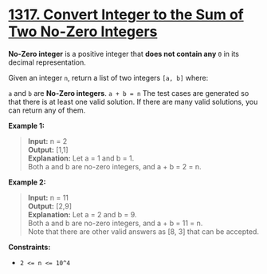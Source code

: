 # **[1317. Convert Integer to the Sum of Two No-Zero Integers](https://leetcode.com/problems/convert-integer-to-the-sum-of-two-no-zero-integers/description/)**

**No-Zero integer** is a positive integer that **does not contain any** ``0`` in its decimal representation.

Given an integer ``n``, return a list of two integers ``[a, b]`` where:

``a`` and ``b`` are **No-Zero integers**.
``a + b = n``
The test cases are generated so that there is at least one valid solution. If there are many valid solutions, you can return any of them.

**Example 1:**

> **Input:** n = 2  
> **Output:** [1,1]  
> **Explanation:** Let a = 1 and b = 1.  
> Both a and b are no-zero integers, and a + b = 2 = n.

**Example 2:**

> **Input:** n = 11  
> **Output:** [2,9]  
> **Explanation:** Let a = 2 and b = 9.  
> Both a and b are no-zero integers, and a + b = 11 = n.  
> Note that there are other valid answers as [8, 3] that can be accepted.
 

**Constraints:**

- ``2 <= n <= 10^4``